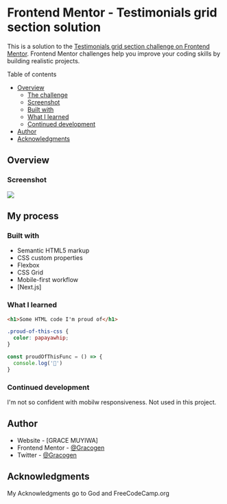 # Frontend Mentor - Testimonials grid section solution

This is a solution to the [Testimonials grid section challenge on Frontend Mentor](https://www.frontendmentor.io/challenges/testimonials-grid-section-Nnw6J7Un7). Frontend Mentor challenges help you improve your coding skills by building realistic projects. 

 Table of contents

- [Overview](#overview)
  - [The challenge](#the-challenge)
  - [Screenshot](#screenshot)
  - [Built with](#built-with)
  - [What I learned](#what-i-learned)
  - [Continued development](#continued-development)
- [Author](#author)
- [Acknowledgments](#acknowledgments)


## Overview



### Screenshot

![](C:\Users\CELEBOBO\Downloads./screenshot.jpg)
 
## My process

### Built with

- Semantic HTML5 markup
- CSS custom properties
- Flexbox
- CSS Grid
- Mobile-first workflow
- [Next.js]


### What I learned

```html
<h1>Some HTML code I'm proud of</h1>
```
```css
.proud-of-this-css {
  color: papayawhip;
}
```
```js
const proudOfThisFunc = () => {
  console.log('🎉')
}
```


### Continued development

I'm not so confident with mobilw responsiveness. Not used in this project.

## Author

- Website - [GRACE MUYIWA]
- Frontend Mentor - [@Gracogen](https://www.frontendmentor.io/profile/Gracogen)
- Twitter - [@Gracogen](https://www.twitter.com/Gracogen)


## Acknowledgments

 My Acknowledgments go to God and FreeCodeCamp.org 

